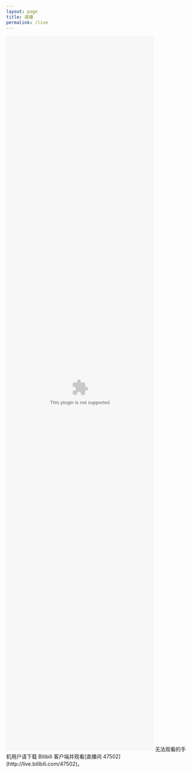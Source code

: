 ```yaml
---
layout: page
title: 直播
permalink: /live
---
```

<embed src="http://static.hdslb.com/live-static/swf/LivePlayerEx_1.swf?room_id=47502&cid=47502&state=LIVE" style="text-align:center; width:80%; height:50%;">
无法观看的手机用户请下载 Bilibili 客户端并观看[直播间 47502](http://live.bilibili.com/47502)。
